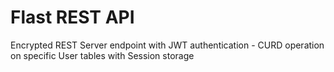 # Flast REST API
Encrypted REST Server endpoint with JWT authentication - CURD operation on specific User tables with Session storage
